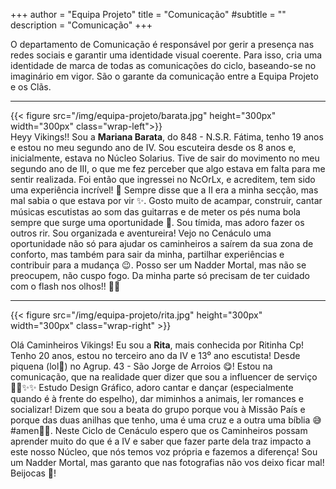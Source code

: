 +++
author = "Equipa Projeto"
title = "Comunicação"
#subtitle = "<!--Conhece a Mariana e a Rita!-->"
description = "Comunicação"
+++

O departamento de Comunicação é responsável por gerir a presença nas redes sociais e garantir uma identidade visual coerente. Para isso, cria uma identidade de marca de todas as comunicações do ciclo, baseando-se no imaginário em vigor. São o garante da comunicação entre a Equipa Projeto e os Clãs.

---

<!--more-->

{{< figure src="/img/equipa-projeto/barata.jpg" height="300px" width="300px" class="wrap-left">}}
​​  
Heyy Vikings!! 
Sou a **Mariana Barata**, do 848 - N.S.R. Fátima, tenho 19 anos e estou no meu segundo ano de IV. 
Sou escuteira desde os 8 anos e, inicialmente, estava no Núcleo Solarius. 
Tive de sair do movimento no meu segundo ano de III, o que me fez perceber que algo estava em falta para me sentir realizada. Foi então que ingressei no NcOrLx, e acreditem, tem sido uma experiência incrível! 🤩
Sempre disse que a II era a minha secção, mas mal sabia o que estava por vir ✨. 
Gosto muito de acampar, construir, cantar músicas escutistas ao som das guitarras e de meter os pés numa bola sempre que surge uma oportunidade 🤪. Sou tímida, mas adoro fazer os outros rir. Sou organizada e aventureira! Vejo no Cenáculo uma oportunidade não só para ajudar os caminheiros a saírem da sua zona de conforto, mas também para sair da minha, partilhar experiências e contribuir para a mudança 😉. 
Posso ser um Nadder Mortal, mas não se preocupem, não cuspo fogo. Da minha parte só precisam de ter cuidado com o flash nos olhos!! 📸😅

---

{{< figure src="/img/equipa-projeto/rita.jpg" height="300px" width="300px" class="wrap-right" >}}

Olá Caminheiros Vikings! 
Eu sou a **Rita**, mais conhecida por Ritinha Cp! Tenho 20 anos, estou no terceiro ano da IV e 13⁰ ano  escutista! Desde piquena (lol🤭) no Agrup. 43 - São Jorge de Arroios 😋! Estou na comunicação, que na realidade quer dizer que sou a influencer de serviço 💃🏻✨️✨️
Estudo Design Gráfico, adoro cantar e dançar (especialmente quando é à frente do espelho), dar miminhos a animais, ler romances e socializar! Dizem que sou a beata do grupo porque vou à Missão País e porque das duas anilhas que tenho, uma é uma cruz e a outra uma bíblia 😅 #amen🙏🏻.
Neste Ciclo de Cenáculo espero que os Caminheiros possam aprender muito do que é a IV e saber que fazer parte dela traz impacto a este nosso Núcleo, que nós temos voz própria e fazemos a diferença!
Sou um Nadder Mortal, mas garanto que nas fotografias não vos deixo ficar mal! Beijocas 🌟!

